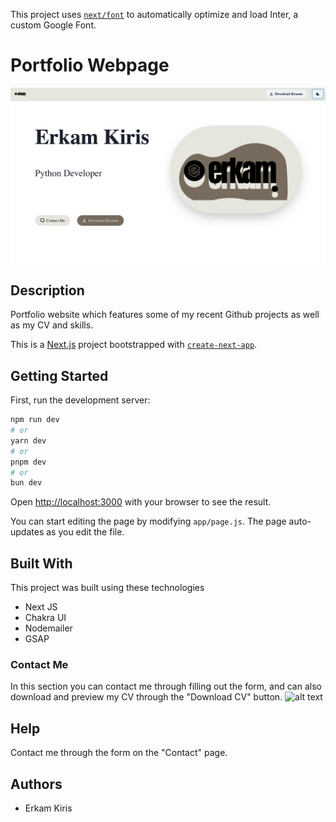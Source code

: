 This project uses [`next/font`](https://nextjs.org/docs/basic-features/font-optimization) to automatically optimize and load Inter, a custom Google Font.

# Portfolio Webpage
![alt text](public/portfolio-screenshot.png)

## Description

Portfolio website which features some of my recent Github projects as well as my CV and skills.

This is a [Next.js](https://nextjs.org/) project bootstrapped with [`create-next-app`](https://github.com/vercel/next.js/tree/canary/packages/create-next-app).

## Getting Started

First, run the development server:

```bash
npm run dev
# or
yarn dev
# or
pnpm dev
# or
bun dev
```

Open [http://localhost:3000](http://localhost:3000) with your browser to see the result.

You can start editing the page by modifying `app/page.js`. The page auto-updates as you edit the file.


## Built With
This project was built using these technologies 
- Next JS
- Chakra UI
- Nodemailer
- GSAP

### Contact Me
In this section you can contact me through filling out the form, and can also download and preview my CV through the "Download CV" button.
![alt text](https://github.com/erkamkrs/portfolio/blob/master/static/images/contact-me-section.png)

## Help

Contact me through the form on the "Contact" page.

## Authors

* Erkam Kiris 

